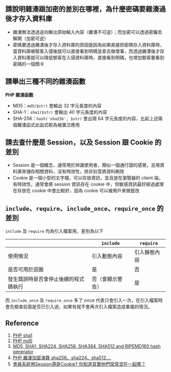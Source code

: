 ## 請說明雜湊跟加密的差別在哪裡，為什麼密碼要雜湊過後才存入資料庫
- 雜湊無法透過逆向解出原始輸入內容（雜湊不可逆）；而加密可以透過密鑰去解開（加密可逆）
- 密碼要透過雜湊後才存入資料庫的原因是因為如果直接把密碼存入資料庫時，當資料庫被駭客入侵後就可以直接看到明碼並拿去做壞事，而透過雜湊後才存入資料庫就可以降低駭客在入侵資料庫時，直接看到明碼，也增加駭客要看到密碼的一個關卡

## 請舉出三種不同的雜湊函數
**PHP 雜湊函數**

- MD5：```md5($str)``` 會輸出 32 字元長度的內容
- SHA-1：```sha1($str)``` 會輸出 40 字元長度的內容
- SHA-256：```hash('sha256', $str)``` 會出現 64 字元長度的內容，比起上述兩個雜湊函式此函式較為被廣泛應用

## 請去查什麼是 Session，以及 Session 跟 Cookie 的差別
- Session 是一個概念，通常用於辨識使用者，類似一個通行證的感覺，且用資料庫來儲存相關資料，沒有時效性，除非刻意將資料刪除
- Cookie 是一個小型的文字檔，可以存放資訊，並且放在瀏覽器的 client 端，有時效性，通常會將 session 資訊存在 cookie 中，但敏感資訊最好經過處理在存放在 cookie 中會比較好，因為 cookie 可以被用戶來做竄改

##  `include`、`require`、`include_once`、`require_once` 的差別
```include``` 及 ```require``` 均為引入檔案用，差別為以下

|  | ```include``` | ```require``` |
| -------- | -------- | -------- |
| 使用情況     | 引入動態內容     | 引入靜態內容     |
| 是否可用於迴圈 | 是 | 否 |
| 發生錯誤時是否會停止後續的程式碼執行 | 否（會顯示警告） | 是 |

而 ```include_once``` 及 ```require_once``` 多了 once 代表只會引入一次，在引入檔案時會先檢查前面是否已引入過，如果有就不會再次引入檔案造成重複的情況。

## Reference
1. [PHP sha1](https://www.php.net/manual/en/function.sha1.php)
2. [PHP md5](https://www.php.net/manual/en/function.md5.php)
3. [MD5, SHA1, SHA224, SHA256, SHA384, SHA512 and RIPEMD160 hash generator](https://www.mobilefish.com/services/hash_generator/hash_generator.php)
4. [PHP 雜湊加密演算 sha256、sha224、sha512....](https://adon988.logdown.com/posts/2513425-php-hash-sha256-sha224-sha512)
5. [會員系統用Session還是Cookie? 你知道其實他們常常混在一起嗎？](http://syunguo.blogspot.com/2013/04/phpinclude-require.html)